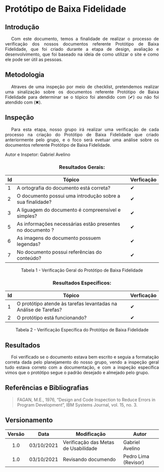 # Protótipo de Baixa Fidelidade

## <a>Introdução</a>

<p style="text-indent: 20px; text-align: justify">
Com este documento, temos a finalidade de realizar o processo de verificação dos nossos documentos referente Protótipo de Baixa Fidelidade, que foi criado durante a etapa de design, avaliação e desenvolvimento, que foi baseado na ideia de como utilizar o site e como ele pode ser útil as pessoas.
</p>


## <a>Metodologia</a>

<p style="text-indent: 20px; text-align: justify">
Atraves de uma inspeção por meio de <a> checklist</a>, pretendemos realizar uma sinalização sobre os documentos referente Protótipo de Baixa Fidelidade para determinar se o tópico foi atendido com (✔) ou não foi atendido com (✖).
</p>


## <a>Inspeção</a>

<p style="text-indent: 20px; text-align: justify"> 
Para esta etapa, nosso grupo irá realizar uma verificação de cada processo na criação do Protótipo de Baixa Fidelidade que criado anteriormente pelo grupo, e o foco será evetuar uma análise sobre os documentos referente Protótipo de Baixa Fidelidade. 
</p>
Autor e Inspetor: Gabriel Avelino

<center>

### Resultados Gerais:
|Id|Tópico|Verficação|
|--|--|--|
|1|A ortografia do documento está correta?| ✔ |
|2|O documento possui uma introdução sobre a sua finalidade?| ✔ |
|3|A liguagem do documento é compreensível e simples?| ✔ |
|5|As informações necessárias estão presentes no documento ?| ✔ |
|6|As imagens do documento possuem legendas?|✔|
|7|No documento possui referências do conteúdo?|✔|


<figcaption>Tabela 1 - Verificação Geral do Protótipo de Baixa Fidelidade</figcaption>

</center>

<center>

### Resultados Específicos:
|Id|Tópico|Verficação|
|--|--|--|
|1|O protótipo atende às tarefas levantadas na Análise de Tarefas?| ✔|
|2|O protótipo está funcionando?| ✔ |


<figcaption>Tabela 2 - Verificação Específica do Protótipo de Baixa Fidelidade</figcaption>

</center>

## <a>Resultados</a>
<p style="text-indent: 20px; text-align: justify">
Foi verificado se o documento estava bem escrito e seguia a formatação correta dada pelo planejamento do nosso grupo, vendo a inspeção geral tudo estava correto com a documentação, e com a inspeção específica vimos que o protótipo segue o padrão desejado e almejado pelo grupo.
</p>

## <a>Referências e Bibliografias</a>

> FAGAN, M.E., 1976, “Design and Code Inspection to Reduce Errors in Program Development”, IBM Systems Journal, vol. 15, no. 3.

## <a>Versionamento</a>

| Versão | Data       | Modificação              | Autor   |
| :------: | ---------- | ------------------------ | ------- |
| 1.0    | 03/10/2021 | Verificação das Metas de Usabilidade | Gabriel Avelino |
| 1.0    | 03/10/2021 | Revisando documendo | Pedro Lima (Revisor) |